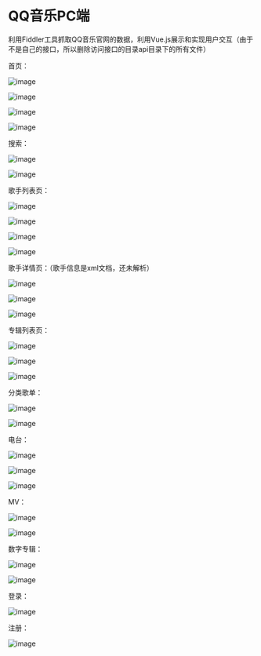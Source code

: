 # QQ音乐PC端
利用Fiddler工具抓取QQ音乐官网的数据，利用Vue.js展示和实现用户交互（由于不是自己的接口，所以删除访问接口的目录api目录下的所有文件）

首页：

![image](https://github.com/wokeyi/QQ-PC-/blob/master/images/index-rank.png)

![image](https://github.com/wokeyi/QQ-PC-/blob/master/images/index-recommend.png)

![image](https://github.com/wokeyi/QQ-PC-/blob/master/images/index-hot.png)

![image](https://github.com/wokeyi/QQ-PC-/blob/master/images/index-mv.png)

搜索：

![image](https://github.com/wokeyi/QQ-PC-/blob/master/images/search-1.png)

![image](https://github.com/wokeyi/QQ-PC-/blob/master/images/search-2.png)

歌手列表页：

![image](https://github.com/wokeyi/QQ-PC-/blob/master/images/singer-list-1.png)

![image](https://github.com/wokeyi/QQ-PC-/blob/master/images/singer-list-2.png)

![image](https://github.com/wokeyi/QQ-PC-/blob/master/images/singer-list-3.png)

![image](https://github.com/wokeyi/QQ-PC-/blob/master/images/singer-list-4.png)

歌手详情页：（歌手信息是xml文档，还未解析）

![image](https://github.com/wokeyi/QQ-PC-/blob/master/images/singer-1.png)

![image](https://github.com/wokeyi/QQ-PC-/blob/master/images/singer-2.png)

![image](https://github.com/wokeyi/QQ-PC-/blob/master/images/singer-3.png)

专辑列表页：

![image](https://github.com/wokeyi/QQ-PC-/blob/master/images/album-1.png)

![image](https://github.com/wokeyi/QQ-PC-/blob/master/images/album-2.png)

![image](https://github.com/wokeyi/QQ-PC-/blob/master/images/album-3.png)

分类歌单：

![image](https://github.com/wokeyi/QQ-PC-/blob/master/images/playList-1.png)

![image](https://github.com/wokeyi/QQ-PC-/blob/master/images/playList-2.png)

电台：

![image](https://github.com/wokeyi/QQ-PC-/blob/master/images/radio-1.png)

![image](https://github.com/wokeyi/QQ-PC-/blob/master/images/radio-2.png)

![image](https://github.com/wokeyi/QQ-PC-/blob/master/images/radio-3.png)

MV：

![image](https://github.com/wokeyi/QQ-PC-/blob/master/images/mv-1.png)

![image](https://github.com/wokeyi/QQ-PC-/blob/master/images/mv-2.png)

数字专辑：

![image](https://github.com/wokeyi/QQ-PC-/blob/master/images/album-mall-1.png)

![image](https://github.com/wokeyi/QQ-PC-/blob/master/images/album-mall-2.png)

登录：

![image](https://github.com/wokeyi/QQ-PC-/blob/master/images/login.png)

注册：

![image](https://github.com/wokeyi/QQ-PC-/blob/master/images/register.png)

